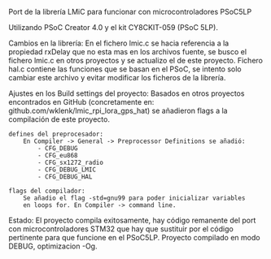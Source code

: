 Port de la librería LMiC para funcionar con microcontroladores PSoC5LP

Utilizando PSoC Creator 4.0 y el kit CY8CKIT-059 (PSoC 5LP).

Cambios en la librería:
    En el fichero lmic.c se hacia referencia a la propiedad rxDelay
        que no esta mas en los archivos fuente, se busco el fichero
        lmic.c en otros proyectos y se actualizo el de este proyecto.
    Fichero hal.c contiene las funciones que se basan en el PSoC, se
        intento solo cambiar este archivo y evitar modificar los
        ficheros de la librería.

Ajustes en los Build settings del proyecto:
Basados en otros proyectos encontrados en GitHub (concretamente en:
github.com/wklenk/lmic_rpi_lora_gps_hat) se añadieron flags a la
compilación de este proyecto.

    defines del preprocesador:
        En Compiler -> General -> Preprocessor Definitions se añadió:
            - CFG_DEBUG
            - CFG_eu868
            - CFG_sx1272_radio
            - CFG_DEBUG_LMIC
            - CFG_DEBUG_HAL

    flags del compilador:
        Se añadio el flag -std=gnu99 para poder inicializar variables
        en loops for. En Compiler -> command line.

Estado:
El proyecto compila exitosamente, hay código remanente del port con
microcontroladores STM32 que hay que sustituir por el código pertinente
para que funcione en el PSoC5LP.
Proyecto compilado en modo DEBUG, optimizacion -Og.
